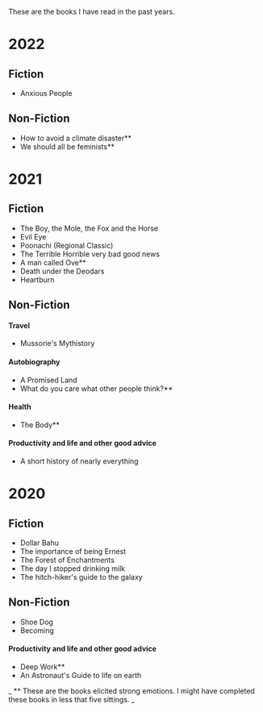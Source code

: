These are the books I have read in the past years.
# 2022
## Fiction
* Anxious People

## Non-Fiction
* How to avoid a climate disaster\*\*
* We should all be feminists\*\*


# 2021
## Fiction
* The Boy, the Mole, the Fox and the Horse
* Evil Eye
* Poonachi (Regional Classic)
* The Terrible Horrible very bad good news
* A man called Ove\*\*
* Death under the Deodars
* Heartburn

## Non-Fiction
#### Travel
* Mussorie's Mythistory
#### Autobiography
* A Promised Land
* What do you care what other people think?\*\*
#### Health
* The Body\*\*
#### Productivity and life and other good advice
* A short history of nearly everything

# 2020
## Fiction
* Dollar Bahu
* The importance of being Ernest
* The Forest of Enchantments
* The day I stopped drinking milk
* The hitch-hiker's guide to the galaxy
## Non-Fiction
* Shoe Dog
* Becoming
#### Productivity and life and other good advice
* Deep Work\*\*
* An Astronaut's Guide to life on earth

_ \*\* These are the books elicited strong emotions. I might have completed these books in less that five sittings. _